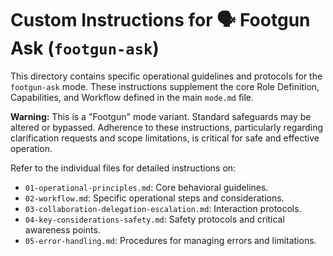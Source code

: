 # Custom Instructions for 🗣️ Footgun Ask (`footgun-ask`)

This directory contains specific operational guidelines and protocols for the `footgun-ask` mode. These instructions supplement the core Role Definition, Capabilities, and Workflow defined in the main `mode.md` file.

**Warning:** This is a "Footgun" mode variant. Standard safeguards may be altered or bypassed. Adherence to these instructions, particularly regarding clarification requests and scope limitations, is critical for safe and effective operation.

Refer to the individual files for detailed instructions on:
- `01-operational-principles.md`: Core behavioral guidelines.
- `02-workflow.md`: Specific operational steps and considerations.
- `03-collaboration-delegation-escalation.md`: Interaction protocols.
- `04-key-considerations-safety.md`: Safety protocols and critical awareness points.
- `05-error-handling.md`: Procedures for managing errors and limitations.